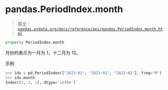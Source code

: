 # pandas.PeriodIndex.month

> 原文：[`pandas.pydata.org/docs/reference/api/pandas.PeriodIndex.month.html`](https://pandas.pydata.org/docs/reference/api/pandas.PeriodIndex.month.html)

```py
property PeriodIndex.month
```

月份的表示为一月为 1，十二月为 12。

示例

```py
>>> idx = pd.PeriodIndex(["2023-01", "2023-02", "2023-03"], freq="M")
>>> idx.month
Index([1, 2, 3], dtype='int64') 
```
